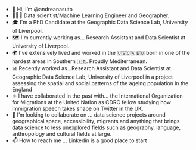 - 👋 Hi, I’m @andreanasuto
- 👨🏽‍💻 Data scientist/Machine Learning Engineer and Geographer.
- 🎓 I'm a PhD Candidate at the Geographic Data Science Lab, University of Liverpool.
- 🗺 I'm currently working as... Research Assistant and Data Scientist at University of Liverpool.
- 🌍 I've extensively lived and worked in the 🇺🇸🇨🇦🇪🇺 born in one of the hardest areas in Southern 🇮🇹. Proudly Mediterranean.
- 📊 Recently worked as...Research Assistant and Data Scientist at Geographic Data Science Lab, University of Liverpool in a project assessing the spatial and social patterns of the ageing population in the England
- ⚛️  I have collaborated in the past with... the International Organization for Migrations at the United Nation as CDRC fellow studying how immigration speech takes shape on Twitter in the UK.
- 💞️ I’m looking to collaborate on ... data science projects around geographical space, accessibility, migrants and anything that brings data science to less unexplored fields such as geography, language, anthropology and cultural fields at large.
- 📫 How to reach me ... Linkedin is a good place to start

<!---
andreanasuto/andreanasuto is a ✨ special ✨ repository because its `README.md` (this file) appears on your GitHub profile.
You can click the Preview link to take a look at your changes.
--->
